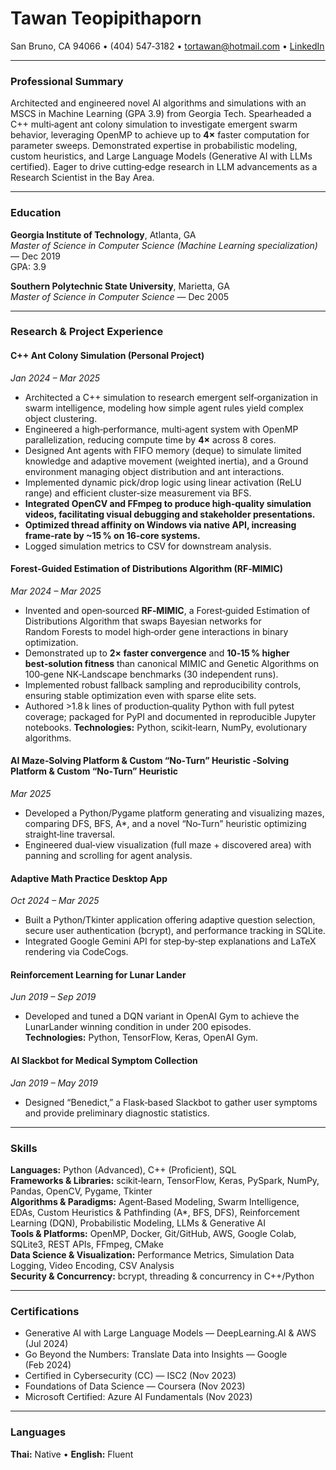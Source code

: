# Tawan Teopipithaporn
San Bruno, CA 94066 • (404) 547‑3182 • tortawan@hotmail.com • [LinkedIn](https://www.linkedin.com/in/tawan-teopipithaporn-13389915a/)

---

### Professional Summary
Architected and engineered novel AI algorithms and simulations with an MSCS in Machine Learning (GPA 3.9) from Georgia Tech. Spearheaded a C++ multi‑agent ant colony simulation to investigate emergent swarm behavior, leveraging OpenMP to achieve up to **4×** faster computation for parameter sweeps. Demonstrated expertise in probabilistic modeling, custom heuristics, and Large Language Models (Generative AI with LLMs certified). Eager to drive cutting‑edge research in LLM advancements as a Research Scientist in the Bay Area.

---

### Education
**Georgia Institute of Technology**, Atlanta, GA  
*Master of Science in Computer Science (Machine Learning specialization)* — Dec 2019  
GPA: 3.9  

**Southern Polytechnic State University**, Marietta, GA  
*Master of Science in Computer Science* — Dec 2005  

---

### Research & Project Experience

#### C++ Ant Colony Simulation (Personal Project)  
*Jan 2024 – Mar 2025*
- Architected a C++ simulation to research emergent self‑organization in swarm intelligence, modeling how simple agent rules yield complex object clustering.
- Engineered a high‑performance, multi‑agent system with OpenMP parallelization, reducing compute time by **4×** across 8 cores.
- Designed Ant agents with FIFO memory (deque) to simulate limited knowledge and adaptive movement (weighted inertia), and a Ground environment managing object distribution and ant interactions.
- Implemented dynamic pick/drop logic using linear activation (ReLU range) and efficient cluster‑size measurement via BFS.
- **Integrated OpenCV and FFmpeg to produce high‑quality simulation videos, facilitating visual debugging and stakeholder presentations.**
- **Optimized thread affinity on Windows via native API, increasing frame‑rate by ~15 % on 16‑core systems.**
- Logged simulation metrics to CSV for downstream analysis.

#### Forest‑Guided Estimation of Distributions Algorithm (RF‑MIMIC)  
*Mar 2024 – Mar 2025*
- Invented and open‑sourced **RF‑MIMIC**, a Forest‑guided Estimation of Distributions Algorithm that swaps Bayesian networks for Random Forests to model high‑order gene interactions in binary optimization.
- Demonstrated up to **2× faster convergence** and **10‑15 % higher best‑solution fitness** than canonical MIMIC and Genetic Algorithms on 100‑gene NK‑Landscape benchmarks (30 independent runs).
- Implemented robust fallback sampling and reproducibility controls, ensuring stable optimization even with sparse elite sets.
- Authored >1.8 k lines of production‑quality Python with full pytest coverage; packaged for PyPI and documented in reproducible Jupyter notebooks.
  **Technologies:** Python, scikit‑learn, NumPy, evolutionary algorithms.

#### AI Maze‑Solving Platform & Custom “No‑Turn” Heuristic  ‑Solving Platform & Custom “No‑Turn” Heuristic  
*Mar 2025*
- Developed a Python/Pygame platform generating and visualizing mazes, comparing DFS, BFS, A*, and a novel “No‑Turn” heuristic optimizing straight‑line traversal.
- Engineered dual‑view visualization (full maze + discovered area) with panning and scrolling for agent analysis.

#### Adaptive Math Practice Desktop App  
*Oct 2024 – Mar 2025*
- Built a Python/Tkinter application offering adaptive question selection, secure user authentication (bcrypt), and performance tracking in SQLite.
- Integrated Google Gemini API for step‑by‑step explanations and LaTeX rendering via CodeCogs.

#### Reinforcement Learning for Lunar Lander  
*Jun 2019 – Sep 2019*
- Developed and tuned a DQN variant in OpenAI Gym to achieve the LunarLander winning condition in under 200 episodes.  
  **Technologies:** Python, TensorFlow, Keras, OpenAI Gym.

#### AI Slackbot for Medical Symptom Collection  
*Jan 2019 – May 2019*
- Designed “Benedict,” a Flask‑based Slackbot to gather user symptoms and provide preliminary diagnostic statistics.

---

### Skills
**Languages:** Python (Advanced), C++ (Proficient), SQL  
**Frameworks & Libraries:** scikit‑learn, TensorFlow, Keras, PySpark, NumPy, Pandas, OpenCV, Pygame, Tkinter  
**Algorithms & Paradigms:** Agent‑Based Modeling, Swarm Intelligence, EDAs, Custom Heuristics & Pathfinding (A*, BFS, DFS), Reinforcement Learning (DQN), Probabilistic Modeling, LLMs & Generative AI  
**Tools & Platforms:** OpenMP, Docker, Git/GitHub, AWS, Google Colab, SQLite3, REST APIs, FFmpeg, CMake  
**Data Science & Visualization:** Performance Metrics, Simulation Data Logging, Video Encoding, CSV Analysis  
**Security & Concurrency:** bcrypt, threading & concurrency in C++/Python  

---

### Certifications
- Generative AI with Large Language Models — DeepLearning.AI & AWS (Jul 2024)
- Go Beyond the Numbers: Translate Data into Insights — Google (Feb 2024)
- Certified in Cybersecurity (CC) — ISC2 (Nov 2023)
- Foundations of Data Science — Coursera (Nov 2023)
- Microsoft Certified: Azure AI Fundamentals (Nov 2023)

---

### Languages
**Thai:** Native • **English:** Fluent

